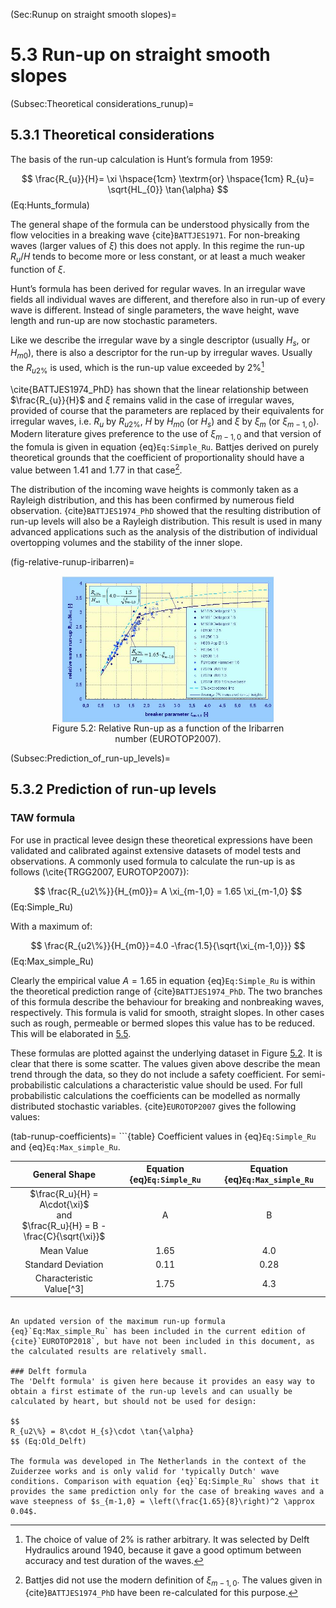 (Sec:Runup on straight smooth slopes)=
# 5.3 Run-up on straight smooth slopes

(Subsec:Theoretical considerations_runup)=
## 5.3.1 Theoretical considerations

The basis of the run-up calculation is Hunt’s formula from 1959:

$$
\frac{R_{u}}{H}= \xi \hspace{1cm} \textrm{or} \hspace{1cm} R_{u}= \sqrt{HL_{0}} \tan{\alpha}
$$ (Eq:Hunts_formula)

The general shape of the formula can be understood physically from the flow velocities in a breaking wave {cite}`BATTJES1971`. For non-breaking waves (larger values of $\xi$) this does not apply. In this regime the run-up $R_u/H$ tends to become more or less constant, or at least a much weaker function of $\xi$.

Hunt’s formula has been derived for regular waves. In an irregular wave fields all individual waves are different, and therefore also in run-up of every wave is different. Instead of single parameters, the wave height, wave length and run-up are now stochastic parameters. 

Like we describe the irregular wave by a single descriptor (usually $H_{s}$, or $H_{m0}$), there is also a descriptor for the run-up by irregular waves. Usually the $R_{u2\%}$ is used, which is the run-up value exceeded by $2\%$[^1]

[^1]: The choice of value of $2\%$ is rather arbitrary. It was selected by Delft Hydraulics around 1940, because it gave a good optimum between accuracy and test duration of the waves.

\cite{BATTJES1974_PhD} has shown that the linear relationship between $\frac{R_{u}}{H}$ and $\xi$ remains valid in the case of irregular waves, provided of course that the parameters are replaced by their equivalents for irregular waves, i.e. $R_{u}$ by $R_{u2\%}$, $H$ by $H_{m0}$ (or $H_{s}$) and $\xi$ by $\xi_{m}$ (or $\xi_{m-1,0}$). Modern literature gives preference to the use of $\xi_{m-1,0}$ and that version of the fomula is given in equation {eq}`Eq:Simple_Ru`. Battjes derived on purely theoretical grounds that the coefficient of proportionality should have a value between $1.41$ and $1.77$ in that case[^2].

[^2]: Battjes did not use the modern definition of $\xi_{m-1,0}$. The values given in {cite}`BATTJES1974_PhD` have been re-calculated for this purpose.

The distribution of the incoming wave heights is commonly taken as a Rayleigh distribution, and this has been confirmed by numerous field observation. {cite}`BATTJES1974_PhD` showed that the resulting distribution of run-up levels will also be a Rayleigh distribution. This result is used in many advanced applications such as the analysis of the distribution of individual overtopping volumes and the stability of the inner slope. 

(fig-relative-runup-iribarren)=
<figure>
    <img src="./chapter5_figures/relative_runup_irabarren.jpg" 
         alt="Relative Run-up as a function of the Iribarren number (EUROTOP2007)" 
         style="display: block; margin: 0 auto; width: 80%; height: auto;">
    <figcaption style="text-align: center;">
        Figure 5.2: Relative Run-up as a function of the Iribarren number (EUROTOP2007).
    </figcaption>
</figure>

(Subsec:Prediction_of_run-up_levels)=
## 5.3.2 Prediction of run-up levels

### TAW formula
For use in practical levee design these theoretical expressions have been validated and calibrated against extensive datasets of model tests and observations. A commonly used formula to calculate the run-up is as follows (\cite{TRGG2007, EUROTOP2007}):

$$
\frac{R_{u2\%}}{H_{m0}}= A \xi_{m-1,0} = 1.65 \xi_{m-1,0}
$$ (Eq:Simple_Ru)

With a maximum of: 

$$
\frac{R_{u2\%}}{H_{m0}}=4.0 -\frac{1.5}{\sqrt{\xi_{m-1,0}}}
$$ (Eq:Max_simple_Ru)

Clearly the empirical value $A = 1.65$ in equation {eq}`Eq:Simple_Ru` is within the theoretical prediction range of {cite}`BATTJES1974_PhD`. The two branches of this formula describe the behaviour for breaking and nonbreaking waves, respectively. This formula is valid for smooth, straight slopes. In other cases such as rough, permeable or bermed slopes this value has to be reduced. This will be elaborated in [5.5](Sec:Red_factors). 

These formulas are plotted against the underlying dataset in Figure [5.2](fig-relative-runup-iribarren). It is clear that there is some scatter. The values given above describe the mean trend through the data, so they do not include a safety coefficient. For semi-probabilistic calculations a characteristic value should be used. For full probabilistic calculations the coefficients can be modelled as normally distributed stochastic variables. {cite}`EUROTOP2007` gives the following values: 

(tab-runup-coefficients)=
```{table} Coefficient values in {eq}`Eq:Simple_Ru` and {eq}`Eq:Max_simple_Ru`.

| General Shape | Equation {eq}`Eq:Simple_Ru` | Equation {eq}`Eq:Max_simple_Ru` |
|:----------------:|:------------------:|:------------------:|
| $\frac{R_u}{H} = A\cdot{\xi}$ <br> and <br> $\frac{R_u}{H} = B - \frac{C}{\sqrt{\xi}}$ | A | B | C |
| Mean Value | 1.65 | 4.0 | 1.5 |
| Standard Deviation | 0.11 | 0.28 | 1.05 |
| Characteristic Value[^3] | 1.75 | 4.3 | 1.
```

An updated version of the maximum run-up formula {eq}`Eq:Max_simple_Ru` has been included in the current edition of {cite}`EUROTOP2018`, but have not been included in this document, as the calculated results are relatively small.

### Delft formula
The 'Delft formula' is given here because it provides an easy way to obtain a first estimate of the run-up levels and can usually be calculated by heart, but should not be used for design:

$$
R_{u2\%} = 8\cdot H_{s}\cdot \tan{\alpha}
$$ (Eq:Old_Delft)

The formula was developed in The Netherlands in the context of the Zuiderzee works and is only valid for 'typically Dutch' wave conditions. Comparison with equation {eq}`Eq:Simple_Ru` shows that it provides the same prediction only for the case of breaking waves and a wave steepness of $s_{m-1,0} = \left(\frac{1.65}{8}\right)^2 \approx 0.04$. 